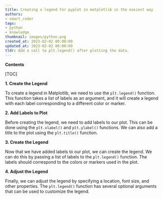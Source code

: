 ```yaml
---
title: Creating a legend for pyplot in matplotlib in the easiest way
authors:
- smart_coder
tags:
- python
- knowledge
thumbnail: images/python.png
created_at: 2023-02-02 00:00:00
updated_at: 2023-02-02 00:00:00
tldr: Add a call to plt.legend() after plotting the data.
---
```


**Contents**

[TOC]

**1. Create the Legend**

To create a legend in Matplotlib, we need to use the `plt.legend()` function. This function takes a list of labels as an argument, and it will create a legend with each label corresponding to a different color or marker.

**2. Add Labels to Plot**

Before creating the legend, we need to add labels to our plot. This can be done using the `plt.xlabel()` and `plt.ylabel()` functions. We can also add a title to the plot using the `plt.title()` function.

**3. Create the Legend**

Now that we have added labels to our plot, we can create the legend. We can do this by passing a list of labels to the `plt.legend()` function. The labels should correspond to the colors or markers used in the plot.

**4. Adjust the Legend**

Finally, we can adjust the legend by specifying a location, font size, and other properties. The `plt.legend()` function has several optional arguments that can be used to customize the legend.
